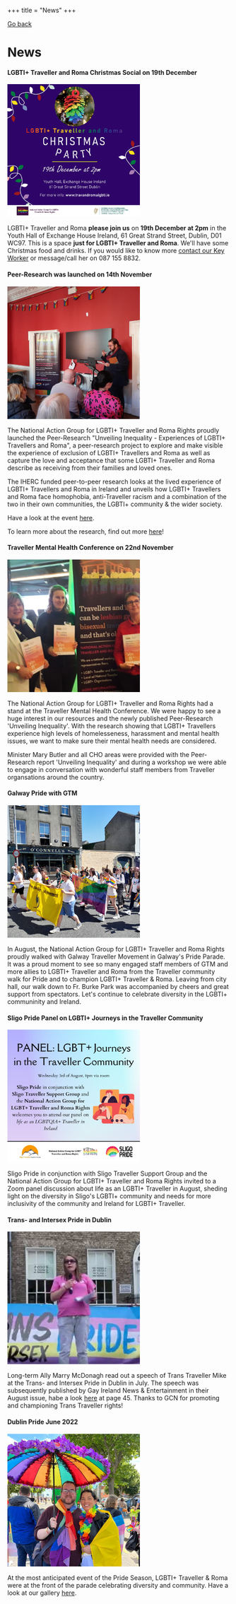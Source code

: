 +++
title = "News"
+++

[Go back](/home)

# News

#### LGBTI+ Traveller and Roma Christmas Social on 19th December
<img src="/Christmas-social-ad.jpg" width=300>

LGBTI+ Traveller and Roma **please join us** on **19th December at 2pm** in the Youth Hall of Exchange House Ireland, 61 Great Strand Street, Dublin, D01 WC97. This is a space **just for LGBTI+ Traveller and Roma**. We'll have some Christmas food and drinks. If you would like to know more [contact our Key Worker](mailto:ponke.danker@exchangehouse.ie) or message/call her on 087 155 8832.

#### Peer-Research was launched on 14th November
<img src="/launch-oein.jpg" width=300/>

The National Action Group for LGBTI+ Traveller and Roma Rights proudly launched  the Peer-Research "Unveiling Inequality - Experiences of LGBTI+ Travellers and Roma", a peer-research project to explore and make visible the experience of exclusion of LGBTI+ Travellers and Roma as well as capture the love and acceptance that some LGBTI+ Traveller and Roma describe as receiving from their families and loved ones.

The IHERC funded peer-to-peer research looks at the lived experience of LGBTI+ Travellers and Roma in Ireland and unveils how LGBTI+ Travellers and Roma face homophobia, anti-Traveller racism and a combination of the two in their own communities, the LGBTI+ community & the wider society.

Have a look at the event [here](/news/launch).

To learn more about the research, find out more [here](/what-we-do/research)!

#### Traveller Mental Health Conference on 22nd November
<img src="/2022-11-traveller-mental-health-conference-3.jpg" width=300/>

The National Action Group for LGBTI+ Traveller and Roma Rights had a stand at the Traveller Mental Health Conference. We were happy to see a huge interest in our resources and the newly published Peer-Research 'Unveiling Inequality'. With the research showing that LGBTI+ Travellers experience high levels of homelesseness, harassment and mental health issues, we want to make sure their mental health needs are considered. 

Minister Mary Butler and all CHO areas were provided with the Peer-Research report 'Unveiling Inequality' and during a workshop we were able to engage in conversation with wonderful staff members from Traveller organsations around the country. 

#### Galway Pride with GTM
<img src="/galway-pride.jpg" width=300/>

In August, the National Action Group for LGBTI+ Traveller and Roma Rights proudly walked with Galway Traveller Movement in Galway's Pride Parade. It was a proud moment to see so many engaged staff members of GTM and more allies to LGBTI+ Traveller and Roma from the Traveller community walk for Pride and to champion LGBTI+ Traveller & Roma. Leaving from city hall, our walk down to Fr. Burke Park was accompanied by cheers and great support from spectators. Let's continue to celebrate diversity in the LGBTI+ communinity and Ireland. 

#### Sligo Pride Panel on LGBTI+ Journeys in the Traveller Community
<img src="/sligo-pride.jpg" width=300/>

Sligo Pride in conjunction with Sligo Traveller Support Group and the National Action Group for LGBTI+ Traveller and Roma Rights invited to a Zoom panel discussion  about life as an LGBTI+ Traveller in August, sheding light on the diversity in Sligo's LGBTI+ community and needs for more inclusivity of the community and Ireland for LGBTI+ Traveller. 

#### Trans- and Intersex Pride in Dublin
<img src="/trans-pride.png" width=300/>

Long-term Ally Marry McDonagh read out a speech of Trans Traveller Mike at the Trans- and Intersex Pride in Dublin in July. The speech was subsequently published by Gay Ireland News & Entertainment in their August issue, habe a look [here](https://magazine.gcn.ie/magazine/reader/233653) at page 45. Thanks to GCN for promoting and championing Trans Traveller rights!

#### Dublin Pride June 2022
<img src="/dublin-pride.jpg" width=300/>

At the most anticipated event of the Pride Season, LGBTI+ Traveller & Roma were at the front of the parade celebrating diversity and community. Have a look at our gallery [here](/what-we-do/prides).


